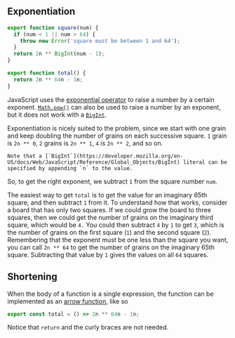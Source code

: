 ## Exponentiation

```javascript
export function square(num) {
  if (num < 1 || num > 64) {
    throw new Error('square must be between 1 and 64');
  }
  return 2n ** BigInt(num - 1);
}

export function total() {
  return 2n ** 64n - 1n;
}
```

JavaScript uses the [exponential operator][exponentiation] to raise a number by a certain exponent.
[`Math.pow()`][pow] can also be used to raise a number by an exponent, but it does not work with a [`BigInt`][bigint].

Exponentiation is nicely suited to the problem, since we start with one grain and keep doubling the number of grains on each successive square.
`1` grain is `2n ** 0`, `2` grains is `2n ** 1`, `4` is `2n ** 2`, and so on.

<!-- prettier-ignore-start -->
~~~~exercism/note
Note that a [`BigInt`](https://developer.mozilla.org/en-US/docs/Web/JavaScript/Reference/Global_Objects/BigInt) literal can be specified by appending `n` to the value.
~~~~
<!-- prettier-ignore-end -->

So, to get the right exponent, we subtract `1` from the square number `num`.

The easiest way to get `total` is to get the value for an imaginary 65th square,
and then subtract `1` from it.
To understand how that works, consider a board that has only two squares.
If we could grow the board to three squares, then we could get the number of grains on the imaginary third square,
which would be `4.`
You could then subtract `4` by `1` to get `3`, which is the number of grains on the first square (`1`) and the second square (`2`).
Remembering that the exponent must be one less than the square you want,
you can call `2n ** 64` to get the number of grains on the imaginary 65th square.
Subtracting that value by `1` gives the values on all `64` squares.

## Shortening

When the body of a function is a single expression, the function can be implemented as an [arrow function][arrow-function], like so

```javascript
export const total = () => 2n ** 64n - 1n;
```

Notice that `return` and the curly braces are not needed.

[exponentiation]: https://developer.mozilla.org/en-US/docs/Web/JavaScript/Reference/Operators/Exponentiation
[bigint]: https://developer.mozilla.org/en-US/docs/Web/JavaScript/Reference/Global_Objects/BigInt
[pow]: https://developer.mozilla.org/en-US/docs/Web/JavaScript/Reference/Global_Objects/Math/pow
[arrow-function]: https://developer.mozilla.org/en-US/docs/Web/JavaScript/Reference/Functions/Arrow_functions
